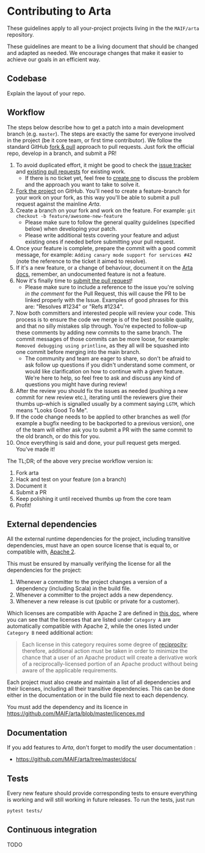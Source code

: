 # Contributing to Arta

These guidelines apply to all your-project projects living in the the `MAIF/arta` repository.

These guidelines are meant to be a living document that should be changed and adapted as needed.
We encourage changes that make it easier to achieve our goals in an efficient way.

## Codebase

Explain the layout of your repo.

## Workflow

The steps below describe how to get a patch into a main development branch (e.g. `master`). 
The steps are exactly the same for everyone involved in the project (be it core team, or first time contributor).
We follow the standard GitHub [fork & pull](https://help.github.com/articles/using-pull-requests/#fork--pull) approach to pull requests. Just fork the official repo, develop in a branch, and submit a PR!

1. To avoid duplicated effort, it might be good to check the [issue tracker](https://github.com/MAIF/arta/issues) and [existing pull requests](https://github.com/MAIF/arta/pulls) for existing work.
   - If there is no ticket yet, feel free to [create one](https://github.com/MAIF/arta/issues/new) to discuss the problem and the approach you want to take to solve it.
1. [Fork the project](https://github.com/MAIF/arta#fork-destination-box) on GitHub. You'll need to create a feature-branch for your work on your fork, as this way you'll be able to submit a pull request against the mainline *Arta*.
1. Create a branch on your fork and work on the feature. For example: `git checkout -b feature/awesome-new-feature`
   - Please make sure to follow the general quality guidelines (specified below) when developing your patch.
   - Please write additional tests covering your feature and adjust existing ones if needed before submitting your pull request. 
1. Once your feature is complete, prepare the commit with a good commit message, for example: `Adding canary mode support for services #42` (note the reference to the ticket it aimed to resolve).
1. If it's a new feature, or a change of behaviour, document it on the [Arta docs](https://pages.github.com/MAIF/arta/home), remember, an undocumented feature is not a feature.
1. Now it's finally time to [submit the pull request](https://help.github.com/articles/using-pull-requests)!
    - Please make sure to include a reference to the issue you're solving *in the comment* for the Pull Request, this will cause the PR to be linked properly with the Issue. Examples of good phrases for this are: "Resolves #1234" or "Refs #1234".
1. Now both committers and interested people will review your code. This process is to ensure the code we merge is of the best possible quality, and that no silly mistakes slip through. You're expected to follow-up these comments by adding new commits to the same branch. The commit messages of those commits can be more loose, for example: `Removed debugging using printline`, as they all will be squashed into one commit before merging into the main branch.
    - The community and team are eager to share, so don't be afraid to ask follow up questions if you didn't understand some comment, or would like clarification on how to continue with a given feature. We're here to help, so feel free to ask and discuss any kind of questions you might have during review!
1. After the review you should fix the issues as needed (pushing a new commit for new review etc.), iterating until the reviewers give their thumbs up–which is signalled usually by a comment saying `LGTM`, which means "Looks Good To Me". 
1. If the code change needs to be applied to other branches as well (for example a bugfix needing to be backported to a previous version), one of the team will either ask you to submit a PR with the same commit to the old branch, or do this for you.
1. Once everything is said and done, your pull request gets merged. You've made it!

The TL;DR; of the above very precise workflow version is:

1. Fork arta
2. Hack and test on your feature (on a branch)
3. Document it 
4. Submit a PR
6. Keep polishing it until received thumbs up from the core team
7. Profit!

## External dependencies

All the external runtime dependencies for the project, including transitive dependencies, must have an open source license that is equal to, or compatible with, [Apache 2](http://www.apache.org/licenses/LICENSE-2.0).

This must be ensured by manually verifying the license for all the dependencies for the project:

1. Whenever a committer to the project changes a version of a dependency (including Scala) in the build file.
2. Whenever a committer to the project adds a new dependency.
3. Whenever a new release is cut (public or private for a customer).

Which licenses are compatible with Apache 2 are defined in [this doc](http://www.apache.org/legal/3party.html#category-a), where you can see that the licenses that are listed under ``Category A`` are automatically compatible with Apache 2, while the ones listed under ``Category B`` need additional action:

> Each license in this category requires some degree of [reciprocity](http://www.apache.org/legal/3party.html#define-reciprocal); therefore, additional action must be taken in order to minimize the chance that a user of an Apache product will create a derivative work of a reciprocally-licensed portion of an Apache product without being aware of the applicable requirements.

Each project must also create and maintain a list of all dependencies and their licenses, including all their transitive dependencies. This can be done either in the documentation or in the build file next to each dependency.

You must add the dependency and its licence in https://github.com/MAIF/arta/blob/master/licences.md

## Documentation

If you add features to *Arta*, don't forget to modify the user documentation :

* https://github.com/MAIF/arta/tree/master/docs/

## Tests

Every new feature should provide corresponding tests to ensure everything is working and will still working in future releases. To run the tests, just run

```sh
pytest tests/
```

## Continuous integration

TODO